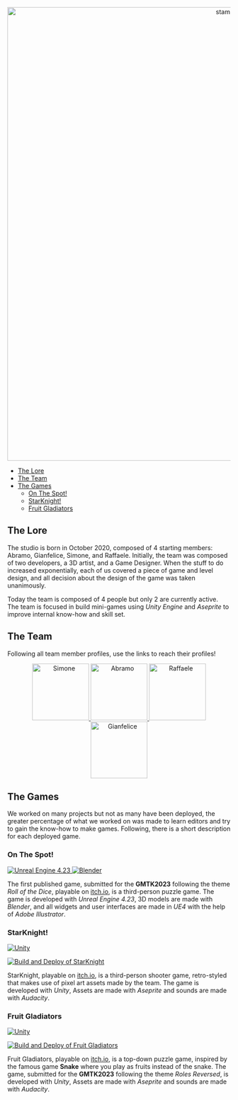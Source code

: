 <p align="center">
  <img src="https://user-images.githubusercontent.com/39314951/158068553-e372c491-340f-4e2b-b809-2698d3ae0112.png" width="1024" title="stampede logo" />
</p>

- [The Lore](#the-lore)
- [The Team](#the-team)
- [The Games](#the-games)
  - [On The Spot!](#on-the-spot)
  - [StarKnight!](#starknight)
  - [Fruit Gladiators](#fruit-gladiators)

## The Lore
The studio is born in October 2020, composed of 4 starting members: Abramo, Gianfelice, Simone, and Raffaele. Initially, the team was composed of two developers, a 3D artist, and a Game Designer. When the stuff to do increased exponentially, each of us covered a piece of game and level design, and all decision about the design of the game was taken unanimously.

Today the team is composed of 4 people but only 2 are currently active. The team is focused in build mini-games using _Unity Engine_ and _Aseprite_ to improve internal know-how and skill set.

## The Team
Following all team member profiles, use the links to reach their profiles!
<p align="center">
  <a href="https://github.com/simone-lungarella"> <img src="https://github.com/simone-lungarella.png" title="Simone" weight="128" height="128" /> </a>
  <a href="https://github.com/Lincoln-Ab"> <img src="https://github.com/Lincoln-Ab.png" title="Abramo" weight="128" height="128" /> </a>
  <a href="https://github.com/RLungarella13"> <img src="https://github.com/RLungarella13.png" title="Raffaele" weight="128" height="128" /> </a>
  <a href="https://github.com/GianfeliceLNG"> <img src="https://github.com/GianfeliceLNG.png" title="Gianfelice" weight="128" height="128" /> </a>
</p>

## The Games
We worked on many projects but not as many have been deployed, the greater percentage of what we worked on was made to learn editors and try to gain the know-how to make games. Following, there is a short description for each deployed game.

### On The Spot!
<a href="https://www.unrealengine.com/en-US/"> <img src="https://img.shields.io/badge/-Unreal%20Engine-313131?style=for-the-badge&logo=unreal-engine&logoColor=white" title="Unreal Engine 4.23" /> </a>
<a href="https://www.blender.org/"> <img src="https://img.shields.io/badge/blender-%23F5792A.svg?style=for-the-badge&logo=blender&logoColor=white" title="Blender" /> </a>

The first published game, submitted for the **GMTK2023** following the theme *Roll of the Dice*, playable on [itch.io](https://surveiior.itch.io/on-the-spot), is a third-person puzzle game. The game is developed with *Unreal Engine 4.23*, 3D models are made with *Blender*, and all widgets and user interfaces are made in *UE4* with the help of *Adobe Illustrator*.
  
### StarKnight!
<a href="https://unity.com/"> <img src="https://img.shields.io/badge/Unity-100000?style=for-the-badge&logo=unity&logoColor=white" title="Unity" /> </a>

[![Build and Deploy of StarKnight](https://github.com/StampedeStudios/StartKnight/actions/workflows/build-and-deploy.yml/badge.svg)](https://github.com/StampedeStudios/StartKnight/actions/workflows/build-and-deploy.yml)

StarKnight, playable on [itch.io](https://surveiior.itch.io/starknight), is a third-person shooter game, retro-styled that makes use of pixel art assets made by the team. The game is developed with *Unity*, Assets are made with *Aseprite* and sounds are made with *Audacity*.
  
### Fruit Gladiators
<a href="https://unity.com/"> <img src="https://img.shields.io/badge/Unity-100000?style=for-the-badge&logo=unity&logoColor=white" title="Unity" /> </a>

[![Build and Deploy of Fruit Gladiators](https://github.com/StampedeStudios/GMTK-2023/actions/workflows/build-and-deploy.yml/badge.svg)](https://github.com/StampedeStudios/GMTK-2023/actions/workflows/build-and-deploy.yml)

Fruit Gladiators, playable on [itch.io](https://surveiior.itch.io/fruitgladiators), is a top-down puzzle game, inspired by the famous game **Snake** where you play as fruits instead of the snake. The game, submitted for the **GMTK2023** following the theme *Roles Reversed*, is developed with *Unity*, Assets are made with *Aseprite* and sounds are made with *Audacity*.
